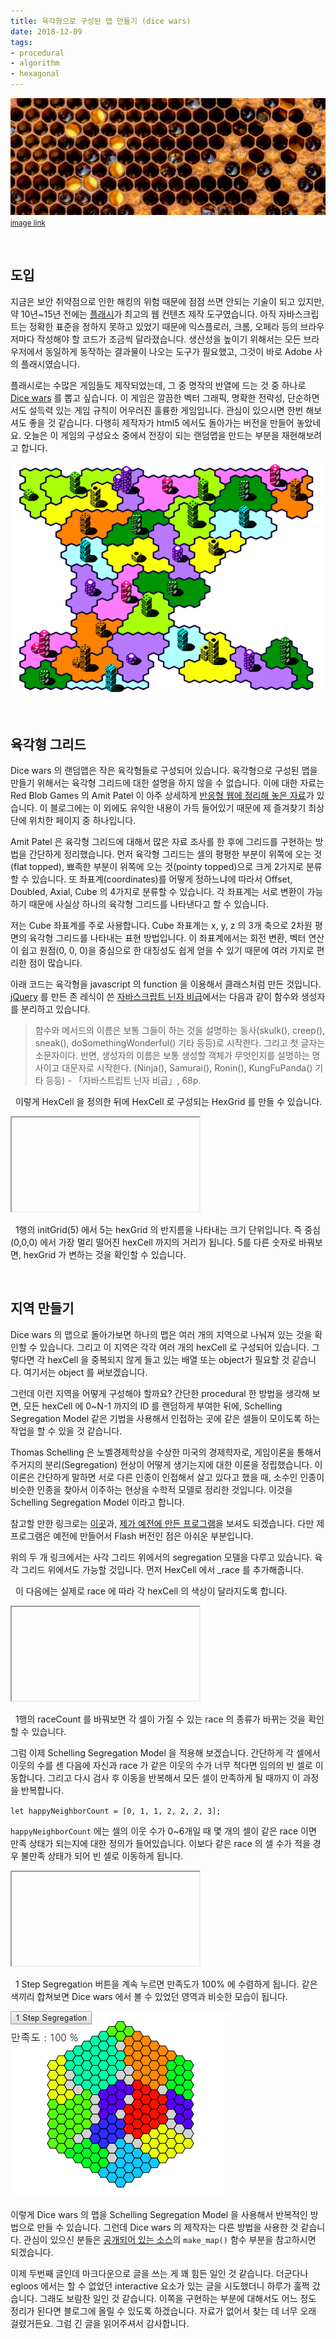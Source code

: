 ```yaml
---
title: 육각형으로 구성된 맵 만들기 (dice wars)
date: 2018-12-09
tags:
- procedural
- algorithm
- hexagonal
---
```


![](<../images/hexagonal_map_intro.png>)
<small>[image link](<https://www.honeycolony.com/article/against-flow-hive/>)</small>

&nbsp;

## 도입

지금은 보안 취약점으로 인한 해킹의 위험 때문에 점점 쓰면 안되는 기술이 되고 있지만, 약 10년~15년 전에는 [플래시](<https://en.wikipedia.org/wiki/Adobe_Flash>)가 최고의 웹 컨텐츠 제작 도구였습니다. 아직 자바스크립트는 정확한 표준을 정하지 못하고 있었기 때문에 익스플로러, 크롬, 오페라 등의 브라우저마다 작성해야 할 코드가 조금씩 달라졌습니다. 생산성을 높이기 위해서는 모든 브라우저에서 동일하게 동작하는 결과물이 나오는 도구가 필요했고, 그것이 바로 Adobe 사의 플래시였습니다.

플래시로는 수많은 게임들도 제작되었는데, 그 중 명작의 반열에 드는 것 중 하나로 [Dice wars](<https://www.gamedesign.jp/games/dicewars/>) 를 뽑고 싶습니다. 이 게임은 깔끔한 벡터 그래픽, 명확한 전략성, 단순하면서도 설득력 있는 게임 규칙이 어우러진 훌륭한 게임입니다. 관심이 있으시면 한번 해보셔도 좋을 것 같습니다. 다행히 제작자가 html5 에서도 돌아가는 버전을 만들어 놓았네요. 오늘은 이 게임의 구성요소 중에서 전장이 되는 랜덤맵을 만드는 부분을 재현해보려고 합니다.

![](<../images/hexagonal_map_0.png>)

&nbsp;

## 육각형 그리드

Dice wars 의 랜덤맵은 작은 육각형들로 구성되어 있습니다. 육각형으로 구성된 맵을 만들기 위해서는 육각형 그리드에 대한 설명을 하지 않을 수 없습니다. 이에 대한 자료는 Red Blob Games 의 Amit Patel 이 아주 상세하게 [반응형 웹에 정리해 놓은 자료](<https://www.redblobgames.com/grids/hexagons/>)가 있습니다. 이 블로그에는 이 외에도 유익한 내용이 가득 들어있기 때문에 제 즐겨찾기 최상단에 위치한 페이지 중 하나입니다.

Amit Patel 은 육각형 그리드에 대해서 많은 자료 조사를 한 후에 그리드를 구현하는 방법을 간단하게 정리했습니다. 먼저 육각형 그리드는 셀의 평평한 부분이 위쪽에 오는 것(flat topped), 뾰족한 부분이 위쪽에 오는 것(pointy topped)으로 크게 2가지로 분류할 수 있습니다. 또 좌표계(coordinates)를 어떻게 정하느냐에 따라서 Offset, Doubled, Axial, Cube 의 4가지로 분류할 수 있습니다. 각 좌표계는 서로 변환이 가능하기 때문에 사실상 하나의 육각형 그리드를 나타낸다고 할 수 있습니다.

저는 Cube 좌표계를 주로 사용합니다. Cube 좌표계는 x, y, z 의 3개 축으로 2차원 평면의 육각형 그리드를 나타내는 표현 방법입니다. 이 좌표계에서는 회전 변환, 벡터 연산이 쉽고 원점(0, 0, 0)을 중심으로 한 대칭성도 쉽게 얻을 수 있기 때문에 여러 가지로 편리한 점이 많습니다.

아래 코드는 육각형을 javascript 의 function 을 이용해서 클래스처럼 만든 것입니다. [jQuery](<https://jquery.com/>) 를 만든 존 레식이 쓴 [자바스크립트 닌자 비급](<https://www.aladin.co.kr/shop/wproduct.aspx?ItemId=38913750>)에서는 다음과 같이 함수와 생성자를 분리하고 있습니다.
> 함수와 메서드의 이름은 보통 그들이 하는 것을 설명하는 동사(skulk(), creep(), sneak(), doSomethingWonderful() 기타 등등)로 시작한다. 그리고 첫 글자는 소문자이다. 반면, 생성자의 이름은 보통 생성할 객체가 무엇인지를 설명하는 명사이고 대문자로 시작한다. (Ninja(), Samurai(), Ronin(), KungFuPanda() 기타 등등)  - 「자바스트립트 닌자 비급」, 68p.

<div>
<textarea id='hex_0' height='10' style='display:none;'>
function HexCell(x, y, z) {
    this._x = x;
    this._y = y;
    this._z = z;
}

// x=1, y=2, z=3 좌표를 가지는 HexCell 을 생성합니다.
let hexCell = new HexCell(1, 2, 3);</textarea>
</div>
<script>
    (function() {
        let editor = CodeMirror.fromTextArea(document.getElementById('hex_0'), {
            mode: 'javascript',
            lineNumbers: true,
            theme: 'monokai'
        });
    })();
</script>
&nbsp;
이렇게 HexCell 을 정의한 뒤에 HexCell 로 구성되는 HexGrid 를 만들 수 있습니다.

<div>
<textarea id='hex_1' style='display:none;'>
let hexGrid = initGrid(5);
drawGrid(hexGrid);

function HexCell(x, y, z) {
    this._x = x;
    this._y = y;
    this._z = z;
}

function initGrid(mapSize) {
    mapSize = Math.max(1, mapSize);
    let gridArray = [];
    let cnt = 0;

    for (let i = -mapSize; i < mapSize + 1; i += 1) {
        for (let j = -mapSize; j < mapSize + 1; j += 1) {
            for (let k = -mapSize; k < mapSize + 1; k += 1) {
                if (i + j + k == 0) {
                    gridArray.push(new HexCell(i, j, k));
                    cnt += 1;
                }
            }
        }
    }

    return gridArray;
}

function drawGrid(gridArray) {
    let edgeLength = 13;
    let edgeW = edgeLength * 3 / 2;
    let edgeH = edgeLength * Math.sqrt(3) / 2;

    let previewFrame = document.getElementById('hex_1_preview');
    let preview = previewFrame.contentDocument ||  previewFrame.contentWindow.document;
    let canvas = preview.getElementById('hex_1_canvas');
    canvas.width = canvas.width;
    let ctx = canvas.getContext('2d');
    ctx.fillStyle = 'lightgray';
    let x, y, z;
    let posX, posY;
    let centerX = canvas.width / 2;
    let centerY = canvas.height / 2;

    for (let i = 0; i < gridArray.length; i++) {
        [x, y, z] = [gridArray[i]._x, gridArray[i]._y, gridArray[i]._z];
        posX = x * edgeW + centerX;
        posY = (-y + z) * edgeH + centerY;

        ctx.moveTo(posX + Math.cos(0) * edgeLength,
                   posY + Math.sin(0) * edgeLength);
        for (let j = 1; j <= 6; j++) {
            ctx.lineTo(posX + Math.cos(j / 6 * (Math.PI * 2)) * edgeLength,
                       posY + Math.sin(j / 6 * (Math.PI * 2)) * edgeLength);
        }
        ctx.fill();
        ctx.stroke();
    }
}
</textarea>
<iframe id='hex_1_preview'>
</iframe>
</div>
<script>
    (function() {
        let delay;
        let editor = CodeMirror.fromTextArea(document.getElementById('hex_1'), {
            mode: 'javascript',
            lineNumbers: true,
            lineWrapping: true,
            theme: 'monokai'
        });
        editor.on("change", function() {
            clearTimeout(delay);
            delay = setTimeout(updatePreview, 300);
        });
        function updatePreview() {
            let previewFrame = document.getElementById('hex_1_preview');
            let preview = previewFrame.contentDocument ||  previewFrame.contentWindow.document;
            let canvas;

            if (preview.getElementById('hex_1_canvas')) {
                canvas = preview.getElementById('hex_1_canvas');
            }
            else {
                canvas = document.createElement('canvas');
                canvas.id = 'hex_1_canvas';
                preview.body.appendChild(canvas);
                canvas.width = preview.body.offsetWidth;
                canvas.height = preview.body.offsetHeight;
            }

            eval(editor.getValue());
        }
        setTimeout(updatePreview, 300);
    })();
</script>

&nbsp;
1행의 initGrid(5) 에서 5는 hexGrid 의 반지름을 나타내는 크기 단위입니다. 즉 중심(0,0,0) 에서 가장 멀리 떨어진 hexCell 까지의 거리가 됩니다. 5를 다른 숫자로 바꿔보면, hexGrid 가 변하는 것을 확인할 수 있습니다.

&nbsp;
## 지역 만들기

Dice wars 의 맵으로 돌아가보면 하나의 맵은 여러 개의 지역으로 나눠져 있는 것을 확인할 수 있습니다. 그리고 이 지역은 각각 여러 개의 hexCell 로 구성되어 있습니다. 그렇다면 각 hexCell 을 중복되지 않게 들고 있는 배열 또는 object가 필요할 것 같습니다. 여기서는 object 를 써보겠습니다.

그런데 이런 지역을 어떻게 구성해야 할까요? 간단한 procedural 한 방법을 생각해 보면, 모든 hexCell 에 0~N-1 까지의 ID 를 랜덤하게 부여한 뒤에, Schelling Segregation Model 같은 기법을 사용해서 인접하는 곳에 같은 셀들이 모이도록 하는 작업을 할 수 있을 것 같습니다.

Thomas Schelling 은 노벨경제학상을 수상한 미국의 경제학자로, 게임이론을 통해서 주거지의 분리(Segregation) 현상이 어떻게 생기는지에 대한 이론을 정립했습니다. 이 이론은 간단하게 말하면 서로 다른 인종이 인접해서 살고 있다고 했을 때, 소수인 인종이 비슷한 인종을 찾아서 이주하는 현상을 수학적 모델로 정리한 것입니다. 이것을 Schelling Segregation Model 이라고 합니다.

참고할 만한 링크로는 [이곳](<http://nifty.stanford.edu/2014/mccown-schelling-model-segregation/>)과, [제가 예전에 만든 프로그램](<https://greentec.github.io/playground/html/Segregation.html>)을 보셔도 되겠습니다. 다만 제 프로그램은 예전에 만들어서 Flash 버전인 점은 아쉬운 부분입니다.

위의 두 개 링크에서는 사각 그리드 위에서의 segregation 모델을 다루고 있습니다. 육각 그리드 위에서도 가능할 것입니다. 먼저 HexCell 에서 _race 를 추가해줍니다.

<div>
<textarea id='hex_2' height='10' style='display:none;'>
function HexCell(x, y, z, race) {
    this._x = x;
    this._y = y;
    this._z = z;
    this._race = race;
}</textarea>
</div>
<script>
    (function() {
        let editor = CodeMirror.fromTextArea(document.getElementById('hex_2'), {
            mode: 'javascript',
            lineNumbers: true,
            theme: 'monokai',
            styleSelectedText: true
        });
        editor.markText({line:4, ch:4}, {line:4, ch:22}, {className: "styled-background"});
    })();
</script>
&nbsp;
이 다음에는 실제로 race 에 따라 각 hexCell 의 색상이 달라지도록 합니다.

<div>
<textarea id='hex_3' style='display:none;'>
let raceCount = 5;
let hexGrid = initGrid(5);
drawGrid(hexGrid);

function HexCell(x, y, z, race) {
    this._x = x;
    this._y = y;
    this._z = z;
    this._race = race;
}

function initGrid(mapSize) {
    mapSize = Math.max(1, mapSize);
    let gridArray = [];
    let cnt = 0;

    for (let i = -mapSize; i < mapSize + 1; i += 1) {
        for (let j = -mapSize; j < mapSize + 1; j += 1) {
            for (let k = -mapSize; k < mapSize + 1; k += 1) {
                if (i + j + k == 0) {
                    gridArray.push(new HexCell(i, j, k, Math.floor(Math.random() * raceCount)));
                    cnt += 1;
                }
            }
        }
    }

    return gridArray;
}

function drawGrid(gridArray) {
    let edgeLength = 13;
    let edgeW = edgeLength * 3 / 2;
    let edgeH = edgeLength * Math.sqrt(3) / 2;

    let previewFrame = document.getElementById('hex_3_preview');
    let preview = previewFrame.contentDocument ||  previewFrame.contentWindow.document;
    let canvas = preview.getElementById('hex_3_canvas');
    canvas.width = canvas.width;
    let ctx = canvas.getContext('2d');
    // ctx.fillStyle = 'lightgray';
    let x, y, z;
    let posX, posY;
    let centerX = canvas.width / 2;
    let centerY = canvas.height / 2;

    for (let i = 0; i < gridArray.length; i++) {
        [x, y, z] = [gridArray[i]._x, gridArray[i]._y, gridArray[i]._z];
        posX = x * edgeW + centerX;
        posY = (-y + z) * edgeH + centerY;

        ctx.beginPath();
        if (gridArray[i]._race === 0) {
            ctx.fillStyle = 'lightgray';
        }
        else {
            ctx.fillStyle = `hsl(${Math.floor((gridArray[i]._race - 1) / raceCount * 320)}, 100%, 50%)`;
        }
        ctx.moveTo(posX + Math.cos(0) * edgeLength,
                   posY + Math.sin(0) * edgeLength);
        for (let j = 1; j <= 6; j++) {
            ctx.lineTo(posX + Math.cos(j / 6 * (Math.PI * 2)) * edgeLength,
                       posY + Math.sin(j / 6 * (Math.PI * 2)) * edgeLength);
        }
        ctx.fill();
        ctx.stroke();
        ctx.closePath();
    }
}
</textarea>
<iframe id='hex_3_preview'>
</iframe>
</div>
<script>
    (function() {
        let delay;
        let editor = CodeMirror.fromTextArea(document.getElementById('hex_3'), {
            mode: 'javascript',
            lineNumbers: true,
            lineWrapping: true,
            theme: 'monokai'
        });
        editor.on("change", function() {
            clearTimeout(delay);
            delay = setTimeout(updatePreview, 300);
        });
        function updatePreview() {
            let previewFrame = document.getElementById('hex_3_preview');
            let preview = previewFrame.contentDocument ||  previewFrame.contentWindow.document;
            let canvas;

            if (preview.getElementById('hex_3_canvas')) {
                canvas = preview.getElementById('hex_3_canvas');
            }
            else {
                canvas = document.createElement('canvas');
                canvas.id = 'hex_3_canvas';
                preview.body.appendChild(canvas);
                canvas.width = preview.body.offsetWidth;
                canvas.height = preview.body.offsetHeight;
            }

            eval(editor.getValue());
        }
        setTimeout(updatePreview, 300);
    })();
</script>

&nbsp;
1행의 raceCount 를 바꿔보면 각 셀이 가질 수 있는 race 의 종류가 바뀌는 것을 확인할 수 있습니다.

그럼 이제 Schelling Segregation Model 을 적용해 보겠습니다. 간단하게 각 셀에서 이웃의 수를 센 다음에 자신과 race 가 같은 이웃의 수가 너무 적다면 임의의 빈 셀로 이동합니다. 그리고 다시 검사 후 이동을 반복해서 모든 셀이 만족하게 될 때까지 이 과정을 반복합니다.

`let happyNeighborCount = [0, 1, 1, 2, 2, 2, 3];`

`happyNeighborCount` 에는 셀의 이웃 수가 0~6개일 때 몇 개의 셀이 같은 race 이면 만족 상태가 되는지에 대한 정의가 들어있습니다. 이보다 같은 race 의 셀 수가 적을 경우 불만족 상태가 되어 빈 셀로 이동하게 됩니다.

<div>
<textarea id='hex_4' style='display:none;'>
let happyNeighborCount = [0, 1, 1, 2, 2, 2, 3];
let neighbors = [[+1, -1, 0], [0, -1, +1], [-1, 0, +1], [-1, +1, 0], [0, +1, -1], [+1, 0, -1]];
let raceCount = 10;
let hexGrid, hexDict;
[hexGrid, hexDict] = initGrid(8);
drawGrid(hexGrid);
initEventListener();

function initEventListener() {
    let previewFrame = document.getElementById('hex_4_preview');
    let preview = previewFrame.contentDocument ||  previewFrame.contentWindow.document;
    let button = preview.getElementById('segregationButton');
    button.addEventListener('click', () => {
        doSegregation();
        drawGrid(hexGrid);
    });
    // button.setAttribute('onClick', 'javascript: doSegregation();');
}

function doSegregation() {
    let neighborCount;
    let sameNeighborCount;
    let satisfied, total;
    let dx, dy, dz;
    let x, y, z;
    let cellString;
    let hexCell;
    let neighborCell;

    let moveCandidate = [];
    let emptyCandidate = [];

    satisfied = 0;
    total = 0;

    for (let i = 0; i < hexGrid.length; i++) {
        hexCell = hexGrid[i];
        if (hexCell._race === 0) {
            emptyCandidate.push(i);
            continue;
        }
        [x, y, z] = [hexCell._x, hexCell._y, hexCell._z];
        neighborCount = 0;
        sameNeighborCount = 0;

        for (let j = 0; j < neighbors.length; j++) {
            dx = x + neighbors[j][0];
            dy = y + neighbors[j][1];
            dz = z + neighbors[j][2];

            cellString = [dx, dy, dz].join('#');
            if (hexDict.hasOwnProperty(cellString)) {
                neighborCell = hexGrid[hexDict[cellString]];

                // do not count empty cell
                if (neighborCell._race !== 0) {
                    neighborCount += 1;

                    if (neighborCell._race === hexCell._race) {
                        sameNeighborCount += 1;
                    }
                }
            }
        }

        if (happyNeighborCount[neighborCount] > sameNeighborCount) {
            moveCandidate.push(i);
        }
        else {
            satisfied += 1;
        }

        total += 1;
    }

    // shuffle
    shuffleArray(moveCandidate);
    shuffleArray(emptyCandidate);

    // move
    for (let i = 0; i < moveCandidate.length; i++) {
        if (emptyCandidate.length === 0) {
            break;
        }

        hexCell = hexGrid[moveCandidate[i]];
        neighborCell = hexGrid[emptyCandidate.pop()];

        neighborCell._race = hexCell._race;
        hexCell._race = 0;
    }

    let previewFrame = document.getElementById('hex_4_preview');
    let preview = previewFrame.contentDocument ||  previewFrame.contentWindow.document;
    let p = preview.getElementById('segregationP');
    p.innerHTML = `만족도 : ${Math.floor(satisfied / total * 10000) / 100} %`;
}

function shuffleArray(array) {
    // from https://stackoverflow.com/a/12646864/2689257
    for (let i = array.length - 1; i > 0; i--) {
        const j = Math.floor(Math.random() * (i + 1));
        [array[i], array[j]] = [array[j], array[i]];
    }
}

function HexCell(x, y, z, race) {
    this._x = x;
    this._y = y;
    this._z = z;
    this._race = race;
}

function initGrid(mapSize) {
    mapSize = Math.max(1, mapSize);
    let gridArray = [];
    let gridDict = {};
    let cellString;
    let cnt = 0;

    for (let i = -mapSize; i < mapSize + 1; i += 1) {
        for (let j = -mapSize; j < mapSize + 1; j += 1) {
            for (let k = -mapSize; k < mapSize + 1; k += 1) {
                if (i + j + k == 0) {
                    gridArray.push(new HexCell(i, j, k, Math.floor(Math.random() * raceCount)));
                    cellString = [i, j, k].join('#');
                    gridDict[cellString] = cnt;
                    cnt += 1;
                }
            }
        }
    }

    return [gridArray, gridDict];
}

function drawGrid(gridArray) {
    let edgeLength = 9;
    let edgeW = edgeLength * 3 / 2;
    let edgeH = edgeLength * Math.sqrt(3) / 2;

    let previewFrame = document.getElementById('hex_4_preview');
    let preview = previewFrame.contentDocument ||  previewFrame.contentWindow.document;
    let canvas = preview.getElementById('hex_4_canvas');
    canvas.width = canvas.width;
    let ctx = canvas.getContext('2d');
    // ctx.fillStyle = 'lightgray';
    let x, y, z;
    let posX, posY;
    let centerX = canvas.width / 2;
    let centerY = canvas.height / 2;

    for (let i = 0; i < gridArray.length; i++) {
        [x, y, z] = [gridArray[i]._x, gridArray[i]._y, gridArray[i]._z];
        posX = x * edgeW + centerX;
        posY = (-y + z) * edgeH + centerY;

        ctx.beginPath();
        if (gridArray[i]._race === 0) {
            ctx.fillStyle = 'lightgray';
        }
        else {
            ctx.fillStyle = `hsl(${Math.floor((gridArray[i]._race - 1) / raceCount * 320)}, 100%, 50%)`;
        }
        ctx.moveTo(posX + Math.cos(0) * edgeLength,
                   posY + Math.sin(0) * edgeLength);
        for (let j = 1; j <= 6; j++) {
            ctx.lineTo(posX + Math.cos(j / 6 * (Math.PI * 2)) * edgeLength,
                       posY + Math.sin(j / 6 * (Math.PI * 2)) * edgeLength);
        }
        ctx.fill();
        ctx.stroke();
        ctx.closePath();
    }
}
</textarea>
<iframe id='hex_4_preview'>
</iframe>
</div>
<script>
    (function() {
        let delay;
        let editor = CodeMirror.fromTextArea(document.getElementById('hex_4'), {
            mode: 'javascript',
            lineNumbers: true,
            lineWrapping: true,
            theme: 'monokai'
        });
        editor.on("change", function() {
            clearTimeout(delay);
            delay = setTimeout(updatePreview, 300);
        });
        function updatePreview() {
            let previewFrame = document.getElementById('hex_4_preview');
            let preview = previewFrame.contentDocument ||  previewFrame.contentWindow.document;
            let canvas;
            let button;
            let p;

            if (preview.getElementById('hex_4_canvas')) {
                canvas = preview.getElementById('hex_4_canvas');
            }
            else {
                canvas = document.createElement('canvas');
                canvas.id = 'hex_4_canvas';
                preview.body.appendChild(canvas);
                canvas.width = preview.body.offsetWidth;
                canvas.height = preview.body.offsetHeight;

                button = document.createElement('button');
                button.style.position = 'absolute';
                button.style.left = '0px';
                button.style.top = '0px';
                button.id = 'segregationButton';
                button.innerHTML = '1 Step Segregation';
                preview.body.appendChild(button);

                p = document.createElement('p');
                p.style.position = 'absolute';
                p.style.left = '0px';
                p.style.top = '15px';
                p.id = 'segregationP';
                preview.body.appendChild(p);
            }

            eval(editor.getValue());
        }
        setTimeout(updatePreview, 300);
    })();
</script>

&nbsp;
1 Step Segregation 버튼을 계속 누르면 만족도가 100% 에 수렴하게 됩니다. 같은 색끼리 합쳐보면 Dice wars 에서 볼 수 있었던 영역과 비슷한 모습이 됩니다.

![](<../images/hexagonal_map_1.png>)

이렇게 Dice wars 의 맵을 Schelling Segregation Model 을 사용해서 반복적인 방법으로 만들 수 있습니다. 그런데 Dice wars 의 제작자는 다른 방법을 사용한 것 같습니다. 관심이 있으신 분들은 [공개되어 있는 소스](<https://www.gamedesign.jp/games/dicewars/game.js>)의 `make_map()` 함수 부분을 참고하시면 되겠습니다.

이제 두번째 글인데 마크다운으로 글을 쓰는 게 꽤 힘든 일인 것 같습니다. 더군다나  egloos 에서는 할 수 없었던 interactive 요소가 있는 글을 시도했더니 하루가 훌쩍 갔습니다. 그래도 보람찬 일인 것 같습니다. 이쪽을 구현하는 부분에 대해서도 어느 정도 정리가 된다면 블로그에 올릴 수 있도록 하겠습니다. 자료가 없어서 찾는 데 너무 오래 걸렸거든요. 그럼 긴 글을 읽어주셔서 감사합니다.

&nbsp;
